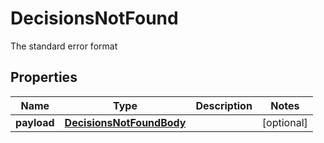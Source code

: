 

# DecisionsNotFound

The standard error format

## Properties

Name | Type | Description | Notes
------------ | ------------- | ------------- | -------------
**payload** | [**DecisionsNotFoundBody**](DecisionsNotFoundBody.md) |  |  [optional]



